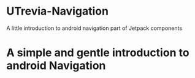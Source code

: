 # UTrevia-Navigation
A little introduction to android navigation part of Jetpack components
# A simple and gentle introduction to android Navigation
